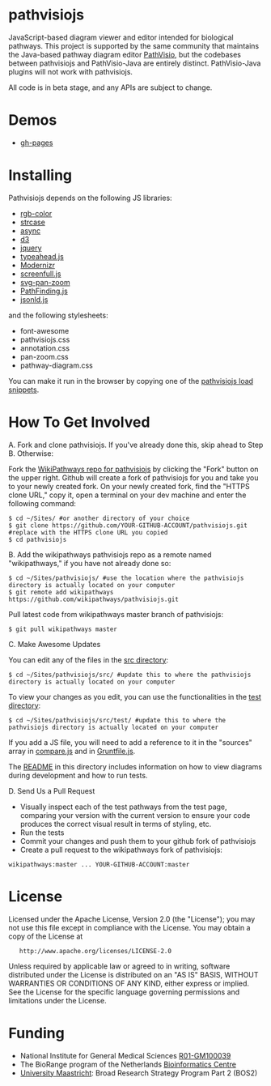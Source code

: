 pathvisiojs
============

JavaScript-based diagram viewer and editor intended for biological pathways. This project is supported by the same community that maintains the Java-based pathway diagram editor [PathVisio](http://www.pathvisio.org/), but the codebases between pathvisiojs and PathVisio-Java are entirely distinct. PathVisio-Java plugins will not work with pathvisiojs.

All code is in beta stage, and any APIs are subject to change.

Demos
=====

* [gh-pages](http://wikipathways.github.io/pathvisiojs/test/)

Installing
===================
Pathvisiojs depends on the following JS libraries:
  * [rgb-color](https://www.github.com/ariutta/rgb-color/)
  * [strcase](https://www.github.com/tower/strcase/)
  * [async](https://www.github.com/caolan/async/)
  * [d3](https://www.github.com/mbostock/d3/)
  * [jquery](https://www.github.com/components/jquery/)
  * [typeahead.js](https://www.github.com/twitter/typeahead.js/)
  * [Modernizr](https://www.github.com/Modernizr/Modernizr/)
  * [screenfull.js](https://www.github.com/sindresorhus/screenfull.js)
  * [svg-pan-zoom](https://www.github.com/ariutta/svg-pan-zoom/)
  * [PathFinding.js](https://www.github.com/qiao/PathFinding.js/)
  * [jsonld.js](https://www.github.com/digitalbazaar/jsonld.js/)

and the following stylesheets:
  * font-awesome
  * pathvisiojs.css
  * annotation.css
  * pan-zoom.css
  * pathway-diagram.css

You can make it run in the browser by copying one of the [pathvisiojs load snippets](https://gist.github.com/ariutta/8377189).

How To Get Involved
===================

A. Fork and clone pathvisiojs. If you've already done this, skip ahead to Step B. Otherwise:

Fork the [WikiPathways repo for pathvisiojs](https://github.com/wikipathways/pathvisiojs/fork) by clicking the "Fork" button on the upper right. Github will create a fork of pathvisiojs for you and take you to your newly created fork. On your newly created fork, find the "HTTPS clone URL," copy it, open a terminal on your dev machine and enter the following command:

```
$ cd ~/Sites/ #or another directory of your choice
$ git clone https://github.com/YOUR-GITHUB-ACCOUNT/pathvisiojs.git #replace with the HTTPS clone URL you copied
$ cd pathvisiojs
```

B. Add the wikipathways pathvisiojs repo as a remote named "wikipathways," if you have not already done so:

```
$ cd ~/Sites/pathvisiojs/ #use the location where the pathvisiojs directory is actually located on your computer  
$ git remote add wikipathways https://github.com/wikipathways/pathvisiojs.git
```

Pull latest code from wikipathways master branch of pathvisiojs:

```
$ git pull wikipathways master
```

C. Make Awesome Updates

You can edit any of the files in the [src directory](https://github.com/wikipathways/pathvisiojs/tree/master/src):

```
$ cd ~/Sites/pathvisiojs/src/ #update this to where the pathvisiojs directory is actually located on your computer
```

To view your changes as you edit, you can use the functionalities in the [test directory](https://github.com/wikipathways/pathvisiojs/tree/master/test):

```
$ cd ~/Sites/pathvisiojs/src/test/ #update this to where the pathvisiojs directory is actually located on your computer
```

If you add a JS file, you will need to add a reference to it in the "sources" array in [compare.js](https://github.com/wikipathways/pathvisiojs/blob/master/test/compare.js#L111) and in [Gruntfile.js](https://github.com/wikipathways/pathvisiojs/blob/master/Gruntfile.js#L10).

The [README](https://github.com/wikipathways/pathvisiojs/tree/master/test/README.md) in this directory includes information on how to view diagrams during development and how to run tests.

D. Send Us a Pull Request

* Visually inspect each of the test pathways from the test page, comparing your version with the current version to ensure your code produces the correct visual result in terms of styling, etc.
* Run the tests
* Commit your changes and push them to your github fork of pathvisiojs
* Create a pull request to the wikipathways fork of pathvisiojs: 
```
wikipathways:master ... YOUR-GITHUB-ACCOUNT:master
```

License
=======

   Licensed under the Apache License, Version 2.0 (the "License");
   you may not use this file except in compliance with the License.
   You may obtain a copy of the License at

       http://www.apache.org/licenses/LICENSE-2.0

   Unless required by applicable law or agreed to in writing, software
   distributed under the License is distributed on an "AS IS" BASIS,
   WITHOUT WARRANTIES OR CONDITIONS OF ANY KIND, either express or implied.
   See the License for the specific language governing permissions and
   limitations under the License.
   
   
Funding
=======
* National Institute for General Medical Sciences [R01-GM100039](http://www.nigms.nih.gov/)
* The BioRange program of the Netherlands [Bioinformatics Centre](http://www.nbic.nl/)
* [University Maastricht](http://www.unimaas.nl/default.asp?taal=en): Broad Research Strategy Program Part 2 (BOS2) 
